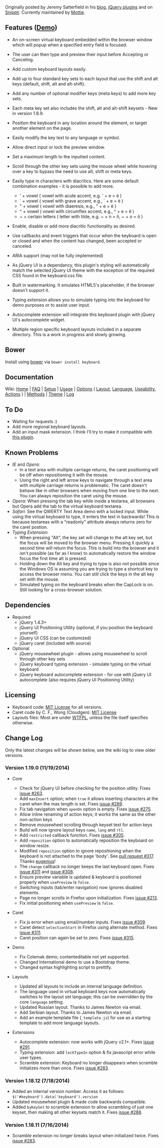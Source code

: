 Originally posted by Jeremy Satterfield in his [blog](http://jsatt.blogspot.com/2010/01/on-screen-keyboard-widget-using-jquery.html), [jQuery plugins](http://plugins.jquery.com/project/virtual_keyboard) and on [Snipplr](http://snipplr.com/view/21577/virtual-keyboard-widget/). Currently maintained by [Mottie](https://github.com/Mottie/Keyboard).

## Features ([Demo](http://mottie.github.com/Keyboard/))

* An on-screen virtual keyboard embedded within the browser window which will popup when a specified entry field is focused.
* The user can then type and preview their input before Accepting or Canceling.
* Add custom keyboard layouts easily.
* Add up to four standard key sets to each layout that use the shift and alt keys (default, shift, alt and alt-shift).
* Add any number of optional modifier keys (meta keys) to add more key sets.
* Each meta key set also includes the shift, alt and alt-shift keysets - New in version 1.8.9.
* Position the keyboard in any location around the element, or target another element on the page.
* Easily modify the key text to any language or symbol.
* Allow direct input or lock the preview window.
* Set a maximum length to the inputted content.
* Scroll through the other key sets using the mouse wheel while hovering over a key to bypass the need to use alt, shift or meta keys.
* Easily type in characters with diacritics. Here are some default combination examples - it is possible to add more.

    * ' + vowel ( vowel with acute accent, e.g. ' + e = é )
    * \` + vowel ( vowel with grave accent, e.g., \` + e = è )
    * " + vowel ( vowel with diaeresis, e.g., " + e = ë )
    * ^ + vowel ( vowel with circumflex accent, e.g., ^ + e = ê )
    * ~ + certain letters ( letter with tilde, e.g. ~ + n = ñ, ~ + o = õ )

* Enable, disable or add more diacritic functionality as desired.
* Use callbacks and event triggers that occur when the keyboard is open or closed and when the content has changed, been accepted or canceled.
* ARIA support (may not be fully implemented)
* As jQuery UI is a dependancy, this plugin's styling will automatically match the selected jQuery UI theme with the exception of the required CSS found in the keyboard.css file.
* Built in watermarking. It emulates HTML5's placeholder, if the browser doesn't support it.
* Typing extension allows you to simulate typing into the keyboard for demo purposes or to assist user input.
* Autocomplete extension will integrate this keyboard plugin with jQuery UI's autocomplete widget.
* Multiple region specific keyboard layouts included in a separate directory. This is a work in progress and slowly growing.

## Bower

Install using [bower](https://github.com/bower/bower) via `bower install keyboard`.

## Documentation

Wiki: [Home](https://github.com/Mottie/Keyboard/wiki/Home) | [FAQ](https://github.com/Mottie/Keyboard/wiki/FAQ) | [Setup](https://github.com/Mottie/Keyboard/wiki/Setup) | [Usage](https://github.com/Mottie/Keyboard/wiki/Usage) | [Options](https://github.com/Mottie/Keyboard/wiki/Options) ( [Layout](https://github.com/Mottie/Keyboard/wiki/Layout), [Language](https://github.com/Mottie/Keyboard/wiki/Language), [Useability](https://github.com/Mottie/Keyboard/wiki/Useability), [Actions](https://github.com/Mottie/Keyboard/wiki/Actions) ) | [Methods](https://github.com/Mottie/Keyboard/wiki/Methods) | [Theme](https://github.com/Mottie/Keyboard/wiki/Theme) | [Log](https://github.com/Mottie/Keyboard/wiki/Log)

## To Do

* Waiting for requests :)
* Add more regional keyboard layouts.
* Add an input mask extension. I think I'll try to make it compatible with [this plugin](https://github.com/RobinHerbots/jquery.inputmask).

## Known Problems

* *IE* and *Opera*:
    * In a text area with multiple carriage returns, the caret positioning will be off when repositioning it with the mouse.
    * Using the right and left arrow keys to navigate through a text area with multiple carriage returns is problematic. The caret doesn't behave like in other browsers when moving from one line to the next. You can always reposition the caret using the mouse.
* *Opera*: When pressing the tab key while inside a textarea, all browsers but Opera add the tab to the virtual keyboard textarea.
* *Safari*: See the QWERTY Text Area demo with a locked input. While using the virtual keyboard to type, it enters the text in backwards! This is because textareas with a "readonly" attribute always returns zero for the caret postion.
* *Typing Extension*:
    * When pressing "Alt", the key set will change to the alt key set, but the focus will be moved to the browser menu. Pressing it quickly a second time will return the focus. This is build into the browser and it isn't possible (as far as I know) to automatically restore the window focus the first time alt is pressed.
    * Holding down the Alt key and trying to type is also not possible since the Windows OS is assuming you are trying to type a shortcut key to access the browser menu. You can still click the keys in the alt key set with the mouse.
    * Simulated typing on the keyboard breaks when the CapLock is on. Still looking for a cross-browser solution.

## Dependencies
* Required
    * jQuery 1.4.3+
    * jQuery UI Positioning Utility (optional, if you position the keyboard yourself)
    * jQuery UI CSS (can be customized)
    * jQuery caret (included with source)
* Optional
    * jQuery mousewheel plugin - allows using mousewheel to scroll through other key sets
    * jQuery keyboard typing extension - simulate typing on the virtual keyboard
    * jQuery keyboard autocomplete extension - for use with jQuery UI autocomplete (also requires jQuery UI Positioning Utility)

## Licensing

* Keyboard code: [MIT License](http://www.opensource.org/licenses/mit-license.php) for all versions.
* Caret code by C. F., Wong (Cloudgen): [MIT License](http://www.opensource.org/licenses/mit-license.php)
* Layouts files: Most are under [WTFPL](http://sam.zoy.org/wtfpl/), unless the file itself specifies otherwise.

## Change Log

Only the latest changes will be shown below, see the wiki log to view older versions.

### Version 1.19.0 (11/19/2014)

* Core
  * Check for jQuery UI before checking for the position utility. Fixes [issue #263](https://github.com/Mottie/Keyboard/issues/263).
  * Add `maxInsert` option; when `true` it allows inserting characters at the caret when the max length is set. Fixes [issue #289](https://github.com/Mottie/Keyboard/issues/289).
  * Fix tab navigation when `openOn` option is empty. Fixes [issue #275](https://github.com/Mottie/Keyboard/issues/275).
  * Allow inline renaming of action keys; it works the same as the other non-action keys
  * Remove mousewheel scrolling through keyset text for action keys
  * Build will now ignore layout keys `name`, `lang` and `rtl`.
  * Add `restricted` callback function. Fixes [issue #305](https://github.com/Mottie/Keyboard/issues/305).
  * Add `reposition` option to automatically reposition the keyboard on window resize.
  * Modified `reposition` option to ignore repositioning when the keyboard is not attached to the page 'body'. See [pull request #317](https://github.com/Mottie/Keyboard/pull/317). Thanks [eugenius](https://github.com/eugenius)!
  * The `change` callback no longer keeps the last keyboard open. Fixes [issue #311](https://github.com/Mottie/Keyboard/issues/311) and [issue #308](https://github.com/Mottie/Keyboard/issues/308).
  * Ensure preview variable is updated & keyboard is positioned properly when `usePreview` is `false`.
  * Switching inputs (tab/enter navigation) now ignores disabled elements.
  * Page no longer scrolls in Firefox upon initialization. Fixes [issue #213](https://github.com/Mottie/Keyboard/issues/213).
  * Fix initial positioning when `usePreview` is `false`.

* Caret
  * Fix js error when using email/number inputs. Fixes [issue #309](https://github.com/Mottie/Keyboard/issues/309).
  * Caret detect `selectionStart` in Firefox using alternate method. Fixes [issue #311](https://github.com/Mottie/Keyboard/issues/311).
  * Caret position can again be set to zero. Fixes [issue #315](https://github.com/Mottie/Keyboard/issues/315).

* Demo
  * Fix Colemak demo; contenteditable not yet supported.
  * Changed International demo to use a Bootstrap theme.
  * Changed syntax highlighting script to prettify.

* Layouts
  * Updated all layouts to include an internal language definition.
  * The language used in virtual keyboard keys now automatically switches to the layout set language; this can be overridden by the core `language` setting.
  * Updated Russian layout. Thanks to James Newton via email.
  * Add Serbian layout. Thanks to James Newton via email.
  * Add an example template file (`_template.js`) for use as a starting template to add more language layouts.

* Extensions
  * Autocomplete extension: now works with jQuery v2.1+. Fixes [issue #291](https://github.com/Mottie/Keyboard/issues/291).
  * Typing extension: add `lockTypeIn` option & fix javascript error while user types.
  * Scramble extension: Keyboard no longer disappears when scramble initializes more than once. Fixes [issue #283](https://github.com/Mottie/Keyboard/issues/283).

### Version 1.18.12 (7/18/2014)

* Added an internal version number. Access it as follows: `$('#keyboard').data('keyboard').version`
* Updated mousewheel plugin &amp; made code backwards compatible.
* Added `byKeySet` to scramble extension to allow scrambling of just one keyset, then making all other keysets match it. Fixes [issue #288](https://github.com/Mottie/Keyboard/issues/288).

### Version 1.18.11 (7/16/2014)

* Scramble extension no longer breaks layout when initialized twice. Fixes [issue #283](https://github.com/Mottie/Keyboard/issues/283).
